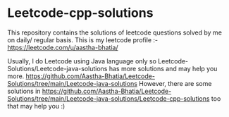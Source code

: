 # Leetcode-cpp-solutions
This repository contains the solutions of leetcode questions solved by me on daily/ regular basis. 
This is my leetcode profile :- https://leetcode.com/u/aastha-bhatia/

Usually, I do Leetcode using Java language only so Leetcode-Solutions/Leetcode-java-solutions has more solutions and may help you more. https://github.com/Aastha-Bhatia/Leetcode-Solutions/tree/main/Leetcode-java-solutions However, there are some solutions in https://github.com/Aastha-Bhatia/Leetcode-Solutions/tree/main/Leetcode-java-solutions/Leetcode-cpp-solutions too that may help you :)
